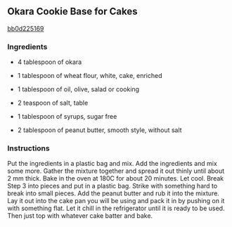 ## Okara Cookie Base for Cakes

[bb0d225169](https://cookpad.com/us/recipes/150773-okara-cookie-base-for-cakes)

### Ingredients

 - 4 tablespoon of okara

 - 1 tablespoon of wheat flour, white, cake, enriched

 - 1 tablespoon of oil, olive, salad or cooking

 - 2 teaspoon of salt, table

 - 1 tablespoon of syrups, sugar free

 - 2 tablespoon of peanut butter, smooth style, without salt

### Instructions

Put the ingredients in a plastic bag and mix. Add the ingredients and mix some more. Gather the mixture together and spread it out thinly until about 2 mm thick. Bake in the oven at 180C for about 20 minutes. Let cool. Break Step 3 into pieces and put in a plastic bag. Strike with something hard to break into small pieces. Add the peanut butter and rub it into the mixture. Lay it out into the cake pan you will be using and pack it in by pushing on it with something flat. Let it chill in the refrigerator until it is ready to be used. Then just top with whatever cake batter and bake.
